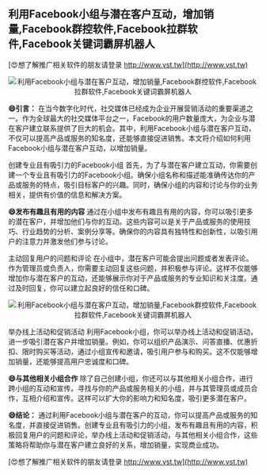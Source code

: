 ## **利用Facebook小组与潜在客户互动，增加销量,Facebook群控软件,Facebook拉群软件,Facebook关键词霸屏机器人**

[😍想了解推广相关软件的朋友请登录 http://www.vst.tw](http://www.vst.tw)

 <center><img src="https://vst.tw/MP4/tuiguang/png/7.png" alt="利用Facebook小组与潜在客户互动，增加销量,Facebook群控软件,Facebook拉群软件,Facebook关键词霸屏机器人"></center>

**😄引言：**
在当今数字化时代，社交媒体已经成为企业开展营销活动的重要渠道之一。作为全球最大的社交媒体平台之一，Facebook的用户数量庞大，为企业与潜在客户建立联系提供了巨大的机会。其中，利用Facebook小组与潜在客户互动，不仅可以提高产品或服务的知名度，还能够直接促进销售。本文将介绍如何利用Facebook小组与潜在客户互动，以增加销量。

创建专业且有吸引力的Facebook小组
首先，为了与潜在客户建立互动，你需要创建一个专业且有吸引力的Facebook小组。确保小组名称和描述能准确传达你的产品或服务的特点，吸引目标客户的兴趣。同时，确保小组的内容和讨论与你的业务相关，提供有价值的信息和解决方案。

**😄发布有趣且有用的内容**
通过在小组中发布有趣且有用的内容，你可以吸引更多的潜在客户，并增加他们与你的互动。这些内容可以是关于产品或服务的使用技巧、行业趋势的分析、案例分享等。确保你的内容具有独特性和创新性，以吸引用户的注意力并激发他们参与讨论。

主动回复用户的问题和评论
在小组中，潜在客户可能会提出问题或者发表评论。作为管理员或负责人，你需要主动回复这些问题，并积极参与评论。这样不仅能够增加你与潜在客户的互动，还能够展示你对于产品或服务的专业知识和关注度。通过及时回复，你可以建立起良好的信任和口碑。

 <center><img src="https://vst.tw/MP4/tuiguang/png/1.png" alt="利用Facebook小组与潜在客户互动，增加销量,Facebook群控软件,Facebook拉群软件,Facebook关键词霸屏机器人"></center>

举办线上活动和促销活动
利用Facebook小组，你可以举办线上活动和促销活动，进一步吸引潜在客户并增加销量。例如，你可以组织产品演示、问答直播、优惠折扣、限时购买等活动，通过小组宣传和邀请，吸引用户参与和购买。这不仅能够增加销量，还能够提高用户忠诚度和口碑。

**😄与其他相关小组合作**
除了自己创建小组，你还可以与其他相关小组合作，进行跨小组的互动和宣传。寻找与你的产品或服务相关的小组，并与其管理员或成员合作，互相介绍和宣传。这样可以扩大你的影响力和知名度，吸引更多潜在客户。

**😄结论：**
通过利用Facebook小组与潜在客户的互动，你可以提高产品或服务的知名度，并直接促进销售。创建专业且有吸引力的小组，发布有趣且有用的内容，积极回复用户的问题和评论，举办线上活动和促销活动，与其他相关小组合作，这些策略将帮助你与潜在客户建立良好的关系，增加销量，实现商业成功。

[😍想了解推广相关软件的朋友请登录 http://www.vst.tw](http://www.vst.tw)



